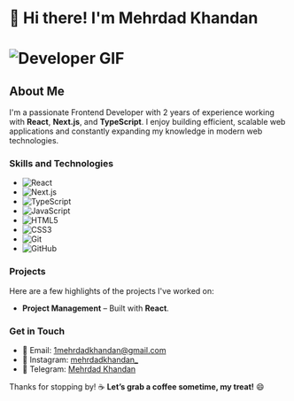 # 👋 Hi there! I'm Mehrdad Khandan
# ![Developer GIF](https://media.giphy.com/media/SvFocn0wNMx0iv2rYz/giphy.gif)

## About Me

I'm a passionate Frontend Developer with 2 years of experience working with **React**, **Next.js**, and **TypeScript**. I enjoy building efficient, scalable web applications and constantly expanding my knowledge in modern web technologies.

### Skills and Technologies

- ![React](https://img.shields.io/badge/React-20232A?style=for-the-badge&logo=react&logoColor=61DAFB)
- ![Next.js](https://img.shields.io/badge/Next.js-000000?style=for-the-badge&logo=nextdotjs&logoColor=white)
- ![TypeScript](https://img.shields.io/badge/TypeScript-007ACC?style=for-the-badge&logo=typescript&logoColor=white)
- ![JavaScript](https://img.shields.io/badge/JavaScript-F7DF1E?style=for-the-badge&logo=javascript&logoColor=black)
- ![HTML5](https://img.shields.io/badge/HTML5-E34F26?style=for-the-badge&logo=html5&logoColor=white)
- ![CSS3](https://img.shields.io/badge/CSS3-1572B6?style=for-the-badge&logo=css3&logoColor=white)
- ![Git](https://img.shields.io/badge/Git-F05032?style=for-the-badge&logo=git&logoColor=white)
- ![GitHub](https://img.shields.io/badge/GitHub-181717?style=for-the-badge&logo=github&logoColor=white)

### Projects

Here are a few highlights of the projects I've worked on:

- **Project Management** – Built with **React**.


### Get in Touch

- 📧 Email: [1mehrdadkhandan@gmail.com](mailto:1mehrdadkhandan@gmail.com)
- 📸 Instagram: [mehrdadkhandan_](https://www.instagram.com/mehrdadkhandan_?igshid=OGQ5ZDc2ODk2ZA%3D%3D&utm_source=qr)
- 💬 Telegram: [Mehrdad Khandan](https://t.me/Mehrdad_khandan)

Thanks for stopping by!
☕ **Let’s grab a coffee sometime, my treat!** 😄

